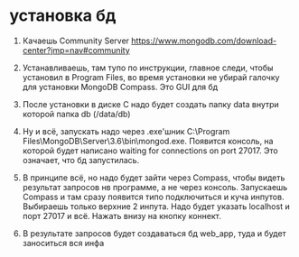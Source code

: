 # установка бд

1. Качаешь Community Server https://www.mongodb.com/download-center?jmp=nav#community

2. Устанавливаешь, там тупо по инструкции, главное следи, чтобы установил в Program Files, во время установки не убирай галочку для установки MongoDB Compass. Это GUI для бд

3. После установки в диске С надо будет создать папку data внутри которой папка db (/data/db)

4. Ну и всё, запускать надо через .exe'шник C:\Program Files\MongoDB\Server\3.6\bin\mongod.exe. Появится консоль, на которой будет написано waiting for connections on port 27017. Это означает, что бд запустилась. 

5. В принципе всё, но надо будет зайти через Compass, чтобы видеть результат запросов нв программе, а не через консоль. Запускаешь Compass и там сразу появится типо подключиться и куча инпутов. Выбираешь только верхние 2 инпута. Надо будет указать localhost и порт 27017 и всё. Нажать внизу на кнопку коннект. 

6. В результате запросов будет создаваться бд web_app, туда и будет заноситься вся инфа